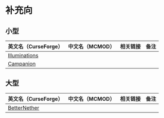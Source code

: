 # 补充向

## 小型

| 英文名（CurseForge）                                                        | 中文名（MCMOD） | 相关链接 | 备注 |
| --------------------------------------------------------------------------- | --------------- | -------- | ---- |
| [Illuminations](https://www.curseforge.com/minecraft/mc-mods/illuminations) |                 |          |      |
| [Campanion](https://www.curseforge.com/minecraft/mc-mods/campanion)         |                 |          |      |

## 大型

| 英文名（CurseForge）                                                      | 中文名（MCMOD） | 相关链接 | 备注 |
| ------------------------------------------------------------------------- | --------------- | -------- | ---- |
| [BetterNether](https://www.curseforge.com/minecraft/mc-mods/betternether) |                 |          |      |
